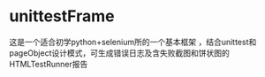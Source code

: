 # unittestFrame
这是一个适合初学python+selenium所的一个基本框架 ，结合unittest和pageObject设计模式，可生成错误日志及含失败截图和饼状图的HTMLTestRunner报告

